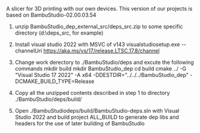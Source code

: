 A slicer for 3D printing with our own devices. This version of our projects is based on BambuStudio-02.00.03.54

1. unzip BambuStudio_dep_external_src/deps_src.zip to some specific directory (d:\deps_src, for example)

2. Install visual studio 2022 with MSVC of v143
	visualstudiosetup.exe --channelUri https://aka.ms/vs/17/release.LTSC.17.8/channel

3. Change work derectory to ./BambuStudio/deps and excute the following commands
	mkdir build
	mkdir BambuStudio_dep
	cd build
	cmake ../ -G "Visual Studio 17 2022" -A x64 -DDESTDIR="../../../BambuStudio_dep" -DCMAKE_BUILD_TYPE=Release

4. Copy all the unzipped contents described in step 1 to directory ./BambuStudio/deps/build/

5. Open ./BambuStudiodeps/build/BambuStudio-deps.sln with Visual Studio 2022 and build project ALL_BUILD to generate dep libs and headers for the use of later building of BambuStudio
